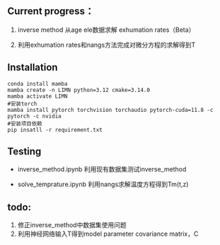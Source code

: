 ## Current progress：
1. inverse method 从age ele数据求解 exhumation rates（Beta）

2. 利用exhumation rates和nangs方法完成对微分方程的求解得到T

## Installation

    conda install mamba
    mamba create -n LIMN python=3.12 cmake=3.14.0
    mamba activate LIMN
    #安装torch
    mamba install pytorch torchvision torchaudio pytorch-cuda=11.8 -c pytorch -c nvidia
    #安装项目依赖
    pip insatll -r requirement.txt
    
## Testing

* inverse_method.ipynb 利用现有数据集测试inverse_method 

* solve_temprature.ipynb 利用nangs求解温度方程得到Tm(t,z)

## todo:
1. 修正inverse_method中数据集使用问题
1. 利用神经网络输入T得到model parameter covariance matrix，C